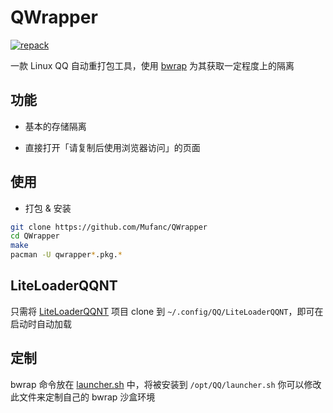 # QWrapper

[![repack](https://img.shields.io/github/actions/workflow/status/Mufanc/QWrapper/ci.yml?branch=archlinux&label=repack)](https://github.com/Mufanc/QWrapper/actions)

一款 Linux QQ 自动重打包工具，使用 [bwrap](https://github.com/containers/bubblewrap) 为其获取一定程度上的隔离

## 功能

* 基本的存储隔离

* 直接打开「请复制后使用浏览器访问」的页面

## 使用

* 打包 & 安装

```bash
git clone https://github.com/Mufanc/QWrapper
cd QWrapper
make
pacman -U qwrapper*.pkg.*
```

## LiteLoaderQQNT

只需将 [LiteLoaderQQNT](https://github.com/LiteLoaderQQNT/LiteLoaderQQNT) 项目 clone 到 `~/.config/QQ/LiteLoaderQQNT`，即可在启动时自动加载


## 定制

bwrap 命令放在 [launcher.sh](./launcher.sh) 中，将被安装到 `/opt/QQ/launcher.sh` 你可以修改此文件来定制自己的 bwrap 沙盒环境
